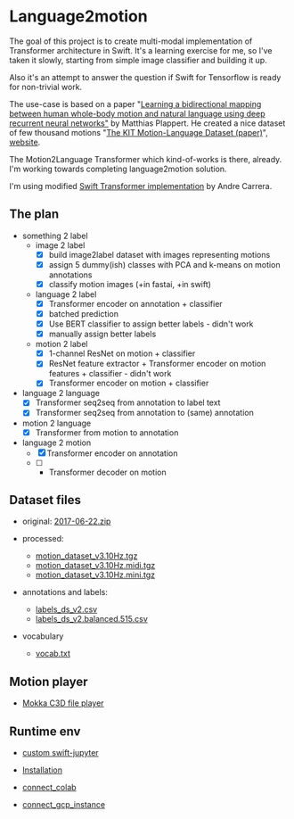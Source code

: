 # Language2motion

The goal of this project is to create multi-modal implementation of Transformer architecture in Swift. It's a learning exercise for me, so I've taken it slowly, starting from simple image classifier and building it up.

Also it's an attempt to answer the question if Swift for Tensorflow is ready for non-trivial work.

The use-case is based on a paper "[Learning a bidirectional mapping between human whole-body motion and natural language using deep recurrent neural networks"](https://arxiv.org/abs/1705.06400) by Matthias Plappert. He created a nice dataset of few thousand motions "[The KIT Motion-Language Dataset (paper)](https://arxiv.org/abs/1607.03827)", [website](https://motion-annotation.humanoids.kit.edu/dataset/).

The Motion2Language Transformer which kind-of-works is there, already. I'm working towards completing language2motion solution.

I'm using modified [Swift Transformer implementation](https://github.com/acarrera94/swift-models/tree/translation/Models/Translation) by Andre Carrera.

## The plan
- something 2 label
  - image 2 label
    - [x] build image2label dataset with images representing motions
    - [x] assign 5 dummy(ish) classes with PCA and k-means on motion annotations
    - [x] classify motion images (+in fastai, +in swift)
  - language 2 label
    - [x] Transformer encoder on annotation + classifier
    - [x] batched prediction
    - [x] Use BERT classifier to assign better labels - didn't work
    - [x] manually assign better labels
  - motion 2 label
    - [x] 1-channel ResNet on motion + classifier
    - [x] ResNet feature extractor + Transformer encoder on motion features + classifier - didn't work
    - [x] Transformer encoder on motion + classifier
- language 2 language
    - [x] Transformer seq2seq from annotation to label text
    - [x] Transformer seq2seq from annotation to (same) annotation
- motion 2 language
  - [x] Transformer from motion to annotation
- language 2 motion
  - [x] Transformer encoder on annotation
  - [ ] * Transformer decoder on motion

## Dataset files
* original: [2017-06-22.zip](https://motion-annotation.humanoids.kit.edu/downloads/4/)
* processed: 
  * [motion_dataset_v3.10Hz.tgz](https://github.com/wojtekcz/language2motion/releases/download/v0.3.0/motion_dataset_v3.10Hz.tgz)
  * [motion_dataset_v3.10Hz.midi.tgz](https://github.com/wojtekcz/language2motion/releases/download/v0.3.0/motion_dataset_v3.10Hz.midi.tgz)
  * [motion_dataset_v3.10Hz.mini.tgz](https://github.com/wojtekcz/language2motion/releases/download/v0.3.0/motion_dataset_v3.10Hz.mini.tgz)

* annotations and labels:
  * [labels_ds_v2.csv](https://github.com/wojtekcz/language2motion/releases/download/v0.1.0/labels_ds_v2.csv)
  * [labels_ds_v2.balanced.515.csv](https://github.com/wojtekcz/language2motion/releases/download/v0.1.0/labels_ds_v2.balanced.515.csv)
* vocabulary
  * [vocab.txt](https://github.com/wojtekcz/language2motion/releases/download/v0.1.0/vocab.txt)


## Motion player
* [Mokka C3D file player](http://biomechanical-toolkit.github.io/mokka/index.html)

## Runtime env
* [custom swift-jupyter](https://github.com/wojtekcz/swift-jupyter/tree/language2motion)

* [Installation](docs/Installation.md)

* [connect_colab](docs/connect_colab.md)
* [connect_gcp_instance](docs/connect_gcp_instance.md)
